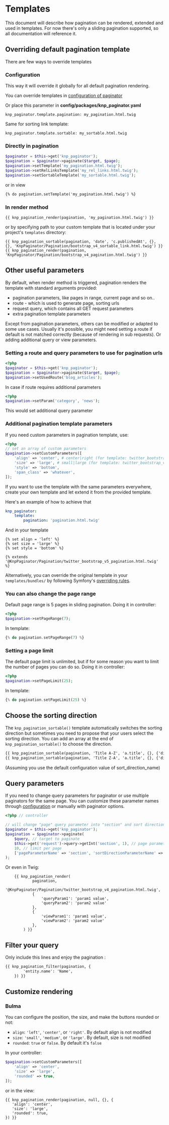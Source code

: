 # Templates

This document will describe how pagination can be rendered, extended and used in
templates. For now there's only a sliding pagination supported, so all documentation
will reference it.

## Overriding default pagination template

There are few ways to override templates

### Configuration

This way it will override it globally for all default pagination rendering.

You can override templates in [configuration of
paginator](http://github.com/KnpLabs/KnpPaginatorBundle/blob/master/README.md#configuration)

Or place this parameter in **config/packages/knp_paginator.yaml**

    knp_paginator.template.pagination: my_pagination.html.twig

Same for sorting link template:

    knp_paginator.template.sortable: my_sortable.html.twig

### Directly in pagination

``` php
$paginator = $this->get('knp_paginator');
$pagination = $paginator->paginate($target, $page);
$pagination->setTemplate('my_pagination.html.twig');
$pagination->setRelLinksTemplate('my_rel_links.html.twig');
$pagination->setSortableTemplate('my_sortable.html.twig');
```

or in view

``` html
{% do pagination.setTemplate('my_pagination.html.twig') %}
```

### In render method

```twig
{{ knp_pagination_render(pagination, 'my_pagination.html.twig') }}
```

or by specifying path to your custom template that is located under your project's `templates` directory:
```twig
{{ knp_pagination_sortable(pagination, 'date', 'c.publishedAt', {}, {}, 'KnpPaginator/Pagination/bootstrap_v4_sortable_link.html.twig') }}
{{ knp_pagination_render(pagination, 'KnpPaginator/Pagination/bootstrap_v4_pagination.html.twig') }}
```

## Other useful parameters

By default, when render method is triggered, pagination renders the template
with standard arguments provided:

- pagination parameters, like pages in range, current page and so on..
- route - which is used to generate page, sorting urls
- request query, which contains all GET request parameters
- extra pagination template parameters

Except from pagination parameters, others can be modified or adapted to some
use cases. Usually it's possible, you might need setting a route if default is not
matched correctly (because of rendering in sub requests). Or adding additional
query or view parameters.

### Setting a route and query parameters to use for pagination urls

``` php
<?php
$paginator = $this->get('knp_paginator');
$pagination = $paginator->paginate($target, $page);
$pagination->setUsedRoute('blog_articles');
```

In case if route requires additional parameters

``` php
<?php
$pagination->setParam('category', 'news');
```

This would set additional query parameter

### Additional pagination template parameters

If you need custom parameters in pagination template, use:

``` php
<?php
// set an array of custom parameters
$pagination->setCustomParameters([
    'align' => 'center', # center|right (for template: twitter_bootstrap_v4_pagination and foundation_v6_pagination)
    'size' => 'large', # small|large (for template: twitter_bootstrap_v4_pagination)
    'style' => 'bottom',
    'span_class' => 'whatever',
]);
```

If you want to use the template with the same parameters everywhere, create your own
template and let extend it from the provided template.

Here's an example of how to achieve that

```yaml
knp_paginator:
    template:
        pagination: 'pagination.html.twig'
```

And in your template

```twig
{% set align = 'left' %}
{% set size = 'large' %}
{% set style = 'bottom' %}

{% extends '@KnpPaginator/Pagination/twitter_bootstrap_v5_pagination.html.twig' %}
```

Alternatively, you can override the original template in your `templates/bundles/`
by following Symfony's [overriding rules](https://symfony.com/doc/current/bundles/override.html#templates).


### You can also change the page range

Default page range is 5 pages in sliding pagination. Doing it in controller:

``` php
<?php
$pagination->setPageRange(7);
```

In template:

``` php
{% do pagination.setPageRange(7) %}
```

### Setting a page limit

The default page limit is unlimited, but if for some reason you want to limit
the number of pages you can do so. Doing it in controller:

``` php
<?php
$pagination->setPageLimit(25);
```

In template:

``` php
{% do pagination.setPageLimit(25) %}
```

## Choose the sorting direction

The `knp_pagination_sortable()` template automatically switches the sorting direction but sometimes you need to propose that your users select the sorting direction.
You can add an array at the end of `knp_pagination_sortable()` to choose the direction.

``` html
{{ knp_pagination_sortable(pagination, 'Title A-Z', 'a.title', {}, {'direction': 'asc'}) }}
{{ knp_pagination_sortable(pagination, 'Title Z-A', 'a.title', {}, {'direction': 'desc'}) }}
```
(Assuming you use the default configuration value of sort_direction_name)

<a name="query-parameters"></a>

## Query parameters

If you need to change query parameters for paginator or use multiple paginators for the same page.
You can customize these parameter names through [configuration](http://github.com/KnpLabs/KnpPaginatorBundle/blob/master/README.md#configuration)
or manually with paginator options.

``` php
<?php // controller

// will change "page" query parameter into "section" and sort direction "direction" into "dir"
$paginator = $this->get('knp_paginator');
$pagination = $paginator->paginate(
    $query, // target to paginate
    $this->get('request')->query->getInt('section', 1), // page parameter, now section
    10, // limit per page
    ['pageParameterName' => 'section', 'sortDirectionParameterName' => 'dir']
);
```

Or even in Twig:

```jinja
    {{ knp_pagination_render(
            pagination,
            '@KnpPaginator/Pagination/twitter_bootstrap_v4_pagination.html.twig',
            {
                'queryParam1': 'param1 value',
                'queryParam2': 'param2 value'
            },
            {
                'viewParam1': 'param1 value',
                'viewParam2': 'param2 value'
            },
        ) }}
```

## Filter your query

Only include this lines and enjoy the pagination :
``` html
{{ knp_pagination_filter(pagination, {
        'entity.name': 'Name',
    }) }}
```

## Customize rendering

### Bulma

You can configure the position, the size, and make the buttons rounded or not:
- `align`: `'left'`, `'center'`, or `'right'`. By default align is not modified
- `size`: `'small'`, `'medium'`, or `'large'`. By default, size is not modified
- `rounded`: `true` or `false`. By default it's `false`

In your controller:
```php
$pagination->setCustomParameters([
    'align' => 'center',
    'size' => 'large',
    'rounded' => true,
]);
```

or in the view:
```twig
{{ knp_pagination_render(pagination, null, {}, {
   'align': 'center',
   'size': 'large',
   'rounded': true,
}) }}
```
